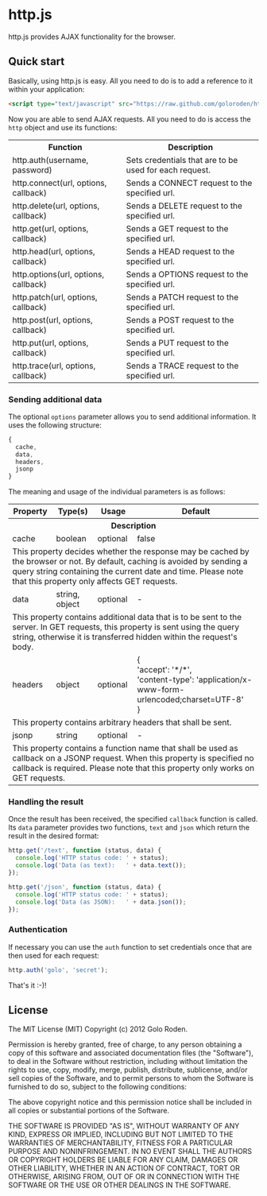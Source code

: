 # http.js

http.js provides AJAX functionality for the browser.

## Quick start

Basically, using http.js is easy. All you need to do is to add a reference to it within your application:

```html
<script type="text/javascript" src="https://raw.github.com/goloroden/http.js/master/bin/http-[x.y.z].min.js"></script>
```

Now you are able to send AJAX requests. All you need to do is access the `http` object and use its functions:

<table>
  <tr><th>Function</th><th>Description</th></tr>
  <tr><td>http.auth(username, password)</td><td>Sets credentials that are to be used for each request.</td></tr>
  <tr><td>http.connect(url, options, callback)</td><td>Sends a CONNECT request to the specified url.</td></tr>
  <tr><td>http.delete(url, options, callback)</td><td>Sends a DELETE request to the specified url.</td></tr>
  <tr><td>http.get(url, options, callback)</td><td>Sends a GET request to the specified url.</td></tr>
  <tr><td>http.head(url, options, callback)</td><td>Sends a HEAD request to the specified url.</td></tr>
  <tr><td>http.options(url, options, callback)</td><td>Sends a OPTIONS request to the specified url.</td></tr>
  <tr><td>http.patch(url, options, callback)</td><td>Sends a PATCH request to the specified url.</td></tr>
  <tr><td>http.post(url, options, callback)</td><td>Sends a POST request to the specified url.</td></tr>
  <tr><td>http.put(url, options, callback)</td><td>Sends a PUT request to the specified url.</td></tr>
  <tr><td>http.trace(url, options, callback)</td><td>Sends a TRACE request to the specified url.</td></tr>
</table>

### Sending additional data

The optional `options` parameter allows you to send additional information. It uses the following structure:

```javascript
{
  cache,
  data,
  headers,
  jsonp
}
```

The meaning and usage of the individual parameters is as follows:

<table>
  <tr><th>Property</th><th>Type(s)</th><th>Usage</th><th>Default</th></tr>
  <tr><th colspan="4">Description</th></tr>
  <tr>
    <td>cache</td><td>boolean</td><td>optional</td><td>false</td>
  </tr>
  <tr>
    <td colspan="4">
      This property decides whether the response may be cached by the browser or not. By default, caching is
      avoided by sending a query string containing the current date and time. Please note that this property
      only affects GET requests.
    </td>
  </tr>
  <tr>
    <td>data</td><td>string, object</td><td>optional</td><td>-</td>
  </tr>
  <tr>
    <td colspan="4">
      This property contains additional data that is to be sent to the server. In GET requests, this property is
      sent using the query string, otherwise it is transferred hidden within the request's body.
    </td>
  </tr>
  <tr>
    <td>headers</td><td>object</td><td>optional</td><td>
      {<br />
        'accept': '*/*',<br />
        'content-type': 'application/x-www-form-urlencoded;charset=UTF-8'<br />
      }
    </td>
  </tr>
  <tr>
    <td colspan="4">
      This property contains arbitrary headers that shall be sent.
    </td>
  </tr>
  <tr>
    <td>jsonp</td><td>string</td><td>optional</td><td>-</td>
  </tr>
  <tr>
    <td colspan="4">
      This property contains a function name that shall be used as callback on a JSONP request. When this property
      is specified no callback is required. Please note that this property only works on GET requests.
    </td>
  </tr>
</table>

### Handling the result

Once the result has been received, the specified `callback` function is called. Its `data` parameter provides two
functions, `text` and `json` which return the result in the desired format:

```javascript
http.get('/text', function (status, data) {
  console.log('HTTP status code: ' + status);
  console.log('Data (as text):   ' + data.text());
});

http.get('/json', function (status, data) {
  console.log('HTTP status code: ' + status);
  console.log('Data (as JSON):   ' + data.json());
});
```

### Authentication

If necessary you can use the `auth` function to set credentials once that are then used for each request:

```javascript
http.auth('golo', 'secret');
```

That's it :-)!

## License

The MIT License (MIT)
Copyright (c) 2012 Golo Roden.
 
Permission is hereby granted, free of charge, to any person obtaining a copy of this software and associated documentation files (the "Software"), to deal in the Software without restriction, including without limitation the rights to use, copy, modify, merge, publish, distribute, sublicense, and/or sell copies of the Software, and to permit persons to whom the Software is furnished to do so, subject to the following conditions:
 
The above copyright notice and this permission notice shall be included in all copies or substantial portions of the Software.
 
THE SOFTWARE IS PROVIDED "AS IS", WITHOUT WARRANTY OF ANY KIND, EXPRESS OR IMPLIED, INCLUDING BUT NOT LIMITED TO THE WARRANTIES OF MERCHANTABILITY, FITNESS FOR A PARTICULAR PURPOSE AND NONINFRINGEMENT. IN NO EVENT SHALL THE AUTHORS OR COPYRIGHT HOLDERS BE LIABLE FOR ANY CLAIM, DAMAGES OR OTHER LIABILITY, WHETHER IN AN ACTION OF CONTRACT, TORT OR OTHERWISE, ARISING FROM, OUT OF OR IN CONNECTION WITH THE SOFTWARE OR THE USE OR OTHER DEALINGS IN THE SOFTWARE.